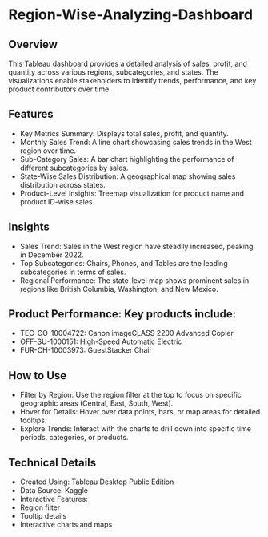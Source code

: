 # Region-Wise-Analyzing-Dashboard

## Overview
This Tableau dashboard provides a detailed analysis of sales, profit, and quantity across various regions, subcategories, and states. The visualizations enable stakeholders to identify trends, performance, and key product contributors over time.

## Features
* Key Metrics Summary: Displays total sales, profit, and quantity.
* Monthly Sales Trend: A line chart showcasing sales trends in the West region over time.
* Sub-Category Sales: A bar chart highlighting the performance of different subcategories by sales.
* State-Wise Sales Distribution: A geographical map showing sales distribution across states.
* Product-Level Insights: Treemap visualization for product name and product ID-wise sales.

## Insights
* Sales Trend: Sales in the West region have steadily increased, peaking in December 2022.
* Top Subcategories: Chairs, Phones, and Tables are the leading subcategories in terms of sales.
* Regional Performance: The state-level map shows prominent sales in regions like British Columbia, Washington, and New Mexico.
  
## Product Performance: Key products include:
* TEC-CO-10004722: Canon imageCLASS 2200 Advanced Copier
* OFF-SU-1000151: High-Speed Automatic Electric
* FUR-CH-10003973: GuestStacker Chair

## How to Use
* Filter by Region: Use the region filter at the top to focus on specific geographic areas (Central, East, South, West).
* Hover for Details: Hover over data points, bars, or map areas for detailed tooltips.
* Explore Trends: Interact with the charts to drill down into specific time periods, categories, or products.

## Technical Details
* Created Using: Tableau Desktop Public Edition
* Data Source: Kaggle
* Interactive Features:
* Region filter
* Tooltip details
* Interactive charts and maps
